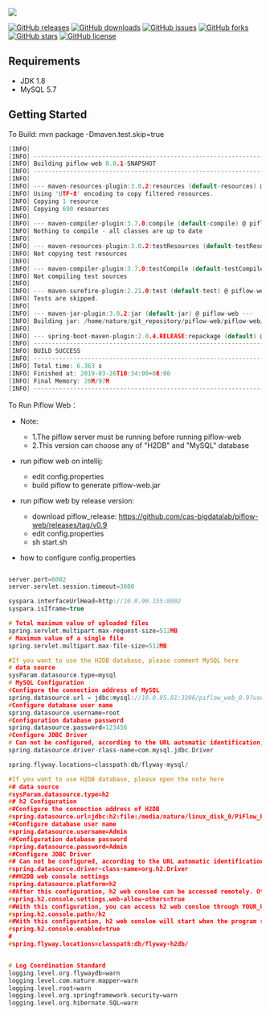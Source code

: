 ![](https://github.com/cas-bigdatalab/piflow/blob/master/doc/piflow-logo2.png) 

[![GitHub releases](https://img.shields.io/github/release/cas-bigdatalab/piflow-web.svg)](https://github.com/cas-bigdatalab/piflow-web/releases)
[![GitHub downloads](https://img.shields.io/github/downloads/cas-bigdatalab/piflow-web/total.svg)](https://github.com/cas-bigdatalab/piflow-web/releases)
[![GitHub issues](https://img.shields.io/github/issues/cas-bigdatalab/piflow-web.svg)](https://github.com/cas-bigdatalab/piflow-web/issues)
[![GitHub forks](https://img.shields.io/github/forks/cas-bigdatalab/piflow-web.svg)](https://github.com/cas-bigdatalab/piflow-web/network)
[![GitHub stars](https://img.shields.io/github/stars/cas-bigdatalab/piflow-web.svg)](https://github.com/cas-bigdatalab/piflow-web/stargazers)
[![GitHub license](https://img.shields.io/github/license/cas-bigdatalab/piflow.svg)](https://github.com/cas-bigdatalab/piflow-web/blob/master/LICENSE)
## Requirements
* JDK 1.8
* MySQL 5.7
## Getting Started
To Build: mvn package -Dmaven.test.skip=true
```c
[INFO] 
[INFO] ------------------------------------------------------------------------
[INFO] Building piflow-web 0.0.1-SNAPSHOT
[INFO] ------------------------------------------------------------------------
[INFO] 
[INFO] --- maven-resources-plugin:3.0.2:resources (default-resources) @ piflow-web ---
[INFO] Using 'UTF-8' encoding to copy filtered resources.
[INFO] Copying 1 resource
[INFO] Copying 690 resources
[INFO] 
[INFO] --- maven-compiler-plugin:3.7.0:compile (default-compile) @ piflow-web ---
[INFO] Nothing to compile - all classes are up to date
[INFO] 
[INFO] --- maven-resources-plugin:3.0.2:testResources (default-testResources) @ piflow-web ---
[INFO] Not copying test resources
[INFO] 
[INFO] --- maven-compiler-plugin:3.7.0:testCompile (default-testCompile) @ piflow-web ---
[INFO] Not compiling test sources
[INFO] 
[INFO] --- maven-surefire-plugin:2.21.0:test (default-test) @ piflow-web ---
[INFO] Tests are skipped.
[INFO] 
[INFO] --- maven-jar-plugin:3.0.2:jar (default-jar) @ piflow-web ---
[INFO] Building jar: /home/nature/git_repository/piflow-web/piflow-web/target/piflow-web.jar
[INFO] 
[INFO] --- spring-boot-maven-plugin:2.0.4.RELEASE:repackage (default) @ piflow-web ---
[INFO] ------------------------------------------------------------------------
[INFO] BUILD SUCCESS
[INFO] ------------------------------------------------------------------------
[INFO] Total time: 6.363 s
[INFO] Finished at: 2019-03-26T10:34:00+08:00
[INFO] Final Memory: 26M/97M
[INFO] ------------------------------------------------------------------------
```
To Run Piflow Web：
- Note: 
  - 1.The piflow server must be running before running piflow-web
  - 2.This version can choose any of "H2DB" and "MySQL" database
- run piflow web on intellij:

  - edit config.properties
  - build piflow to generate piflow-web.jar

- run piflow web by release version:

  - download piflow_release: https://github.com/cas-bigdatalab/piflow-web/releases/tag/v0.9
  - edit config.properties
  - sh start.sh
- how to configure config.properties
```c

server.port=6002
server.servlet.session.timeout=3600

syspara.interfaceUrlHead=http://10.0.90.155:8002
syspara.isIframe=true

# Total maximum value of uploaded files
spring.servlet.multipart.max-request-size=512MB
# Maximum value of a single file
spring.servlet.multipart.max-file-size=512MB

#If you want to use the H2DB database, please comment MySQL here
# data source
sysParam.datasource.type=mysql
# MySQL Configuration
#Configure the connection address of MySQL
spring.datasource.url = jdbc:mysql://10.0.85.81:3306/piflow_web_0.9?useUnicode=true&characterEncoding=UTF-8&useSSL=false&allowMultiQueries=true&autoReconnect=true&failOverReadOnly=false
#Configure database user name
spring.datasource.username=root
#Configuration database password
spring.datasource.password=123456
#Configure JDBC Driver
# Can not be configured, according to the URL automatic identification, recommended configuration
spring.datasource.driver-class-name=com.mysql.jdbc.Driver

spring.flyway.locations=classpath:db/flyway-mysql/

#If you want to use H2DB database, please open the note here
## data source
#sysParam.datasource.type=h2
## h2 Configuration
##Configure the connection address of H2DB
#spring.datasource.url=jdbc:h2:file:/media/nature/linux_disk_0/PiFlow_DB/piflow_web
##Configure database user name
#spring.datasource.username=Admin
##Configuration database password
#spring.datasource.password=Admin
##Configure JDBC Driver
## Can not be configured, according to the URL automatic identification, recommended configuration
#spring.datasource.driver-class-name=org.h2.Driver
###H2DB web console settings
#spring.datasource.platform=h2
##After this configuration, h2 web consloe can be accessed remotely. Otherwise it can only be accessed locally.
#spring.h2.console.settings.web-allow-others=true
##With this configuration, you can access h2 web consloe through YOUR_URL / h2. YOUR_URL is the access URL of your program.
#spring.h2.console.path=/h2
##With this configuration, h2 web consloe will start when the program starts. Of course this is the default. If you don't want to start h2 web consloe when you start the program, then set it to false.
#spring.h2.console.enabled=true
#
#spring.flyway.locations=classpath:db/flyway-h2db/


# Log Coordination Standard
logging.level.org.flywaydb=warn
logging.level.com.nature.mapper=warn
logging.level.root=warn
logging.level.org.springframework.security=warn
logging.level.org.hibernate.SQL=warn
```




